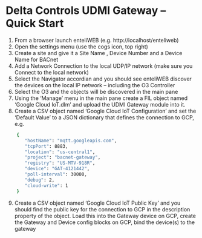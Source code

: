# **Delta Controls UDMI Gateway – Quick Start**

1.	From a browser launch enteliWEB (e.g. http://localhost/enteliweb)
2.	Open the settings menu (use the cogs icon, top right) 
3.	Create a site and give it a Site Name , Device Number and a Device Name for BACnet
4.	Add a Network Connection to the local UDP/IP network (make sure you Connect to the local network)
5.	Select the Navigator accordian and you should see enteliWEB discover the devices on the local IP network – including the O3 Controller
6.	Select the O3 and the objects will be discovered in the main pane
7.	Using the ‘Manage’ menu in the main pane create a FIL object named ‘Google Cloud IoT.dlm’ and upload the UDMI Gateway module into it.
8.	Create a CSV object named ‘Google Cloud IoT Configuration’ and set the ‘Default Value’ to a JSON dictionary that defines the connection to GCP, e.g.

```bash
    {
       "hostName": "mqtt.googleapis.com",
       "tcpPort": 8883,
       "location": "us-central1",
       "project": "bacnet-gateway",
       "registry": "US-MTV-918R",
       "device": "GAT-4121442",
       "poll-interval": 30000,
       "debug": 2,
       "cloud-write": 1
    }
```

9.	Create a CSV object named ‘Google Cloud IoT Public Key’ and you should find the public key for the connection to GCP in the description property of the object. Load this into the Gateway device on GCP, create the Gateway and Device config blocks on GCP, bind the device(s) to the gateway


